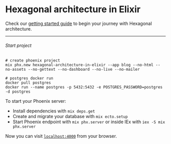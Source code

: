 # Hexagonal architecture in Elixir

Check our [getting started guide](https://byeongukchoi.github.io/hexagonal-architecture-in-elixir) to begin your journey with Hexagonal architecture.  

---  
###### Start project
```
# create phoenix project
mix phx.new hexagonal-architecture-in-elixir --app blog --no-html --no-assets --no-gettext --no-dashboard --no-live --no-mailer

# postgres docker run
docker pull postgres
docker run --name postgres -p 5432:5432 -e POSTGRES_PASSWORD=postgres -d postgres
```

To start your Phoenix server:

  * Install dependencies with `mix deps.get`
  * Create and migrate your database with `mix ecto.setup`
  * Start Phoenix endpoint with `mix phx.server` or inside IEx with `iex -S mix phx.server`

Now you can visit [`localhost:4000`](http://localhost:4000) from your browser.
